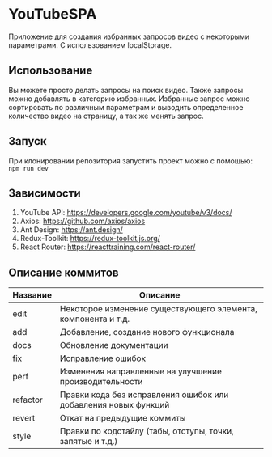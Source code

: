 # YouTubeSPA
Приложение для создания избранных запросов видео с некоторыми параметрами. С использованием localStorage.

## Использование
Вы можете просто делать запросы на поиск видео. Также запросы можно добавлять в категорию избранных. Избранные запрос можно сортировать по различным параметрам и выводить определенное количество видео на страницу, а так же менять запрос.

## Запуск
При клонировании репозитория запустить проект можно с помощью:
```npm run dev```

## Зависимости
1. YouTube API: https://developers.google.com/youtube/v3/docs/
2. Axios: https://github.com/axios/axios
3. Ant Design: https://ant.design/
4. Redux-Toolkit: https://redux-toolkit.js.org/
5. React Router: https://reacttraining.com/react-router/

## Описание коммитов
| Название | Описание                                                        |
|----------|-----------------------------------------------------------------|
| edit	   | Некоторое изменение существующего элемента, компонента и т.д.   |
| add      | Добавление, создание нового функционала                         |
| docs	   | Обновление документации                                         |
| fix	   | Исправление ошибок                                              |
| perf	   | Изменения направленные на улучшение производительности          |
| refactor | Правки кода без исправления ошибок или добавления новых функций |
| revert   | Откат на предыдущие коммиты                                     |
| style	   | Правки по кодстайлу (табы, отступы, точки, запятые и т.д.)      |